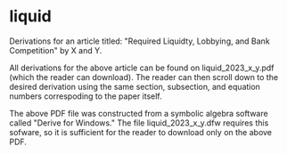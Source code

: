 # liquid
Derivations for an article titled: "Required Liquidty, Lobbying, and Bank Competition" by X and Y.

All derivations for the above article can be found on liquid_2023_x_y.pdf (which the reader can download). The reader can then scroll down to the desired derivation using the same section, subsection, and equation numbers correspoding to the paper itself. 

The above PDF file was constructed from a symbolic algebra software called "Derive for Windows." The file liquid_2023_x_y.dfw requires this sofware, so it is sufficient for the reader to download only on the above PDF. 
